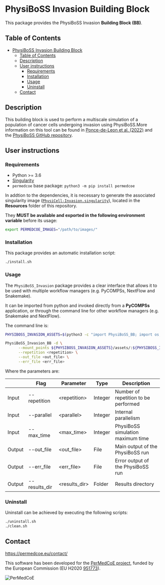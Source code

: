 # PhysiBoSS Invasion Building Block

This package provides the PhysiBoSS Invasion **Building Block (BB)**.

## Table of Contents

- [PhysiBoSS Invasion Building Block](#physiboss-building-block)
  - [Table of Contents](#table-of-contents)
  - [Description](#description)
  - [User instructions](#user-instructions)
    - [Requirements](#requirements)
    - [Installation](#installation)
    - [Usage](#usage)
    - [Uninstall](#uninstall)
  - [Contact](#contact)

## Description

This building block is used to perform a multiscale simulation of a population of cancer cells undergoing invasion using PhysiBoSS.More information on this tool can be found in [Ponce-de-Leon et al. (2022)](https://www.biorxiv.org/content/10.1101/2022.01.06.468363v1) and the [PhysiBoSS GitHub repository](https://github.com/PhysiBoSS/PhysiBoSS).

## User instructions

### Requirements

- Python >= 3.6
- [Singularity](https://singularity.lbl.gov/docs-installation)
- `permedcoe` base package: `python3 -m pip install permedcoe`

In addtion to the dependencies, it is necessary to generate the associated
singularity image ([`PhysiCell-Invasion.singularity`](../Resources/images/PhysiCell-Invasion.singularity)),
located in the **Resources** folder of this repository.

They **MUST be available and exported in the following environment variable**
before its usage:

```bash
export PERMEDCOE_IMAGES="/path/to/images/"
```

### Installation

This package provides an automatic installation script:

```bash
./install.sh
```

### Usage

The `PhysiBoSS_Invasion` package provides a clear interface that allows
it to be used with multiple workflow managers (e.g. PyCOMPSs, NextFlow and
Snakemake).

It can be imported from python and invoked directly from a **PyCOMPSs**
application, or through the command line for other workflow managers
(e.g. Snakemake and NextFlow).

The command line is:

```bash
PHYSIBOSS_INVASION_ASSETS=$(python3 -c "import PhysiBoSS_BB; import os; print(os.path.dirname(PhysiBoSS_BB.__file__))")

PhysiBoSS_Invasion_BB -d \
      --mount_points ${PHYSIBOSS_INVASION_ASSETS}/assets/:${PHYSIBOSS_INVASION_ASSETS}/assets/ \
      --repetition <repetition> \
      --out_file <out_file> \
      --err_file <err_file>
```

Where the parameters are:

|        | Flag          | Parameter      | Type    | Description                          |
|--------|---------------|----------------|---------|--------------------------------------|
| Input  | --repetition  | \<repetition>  | Integer | Number of repetition to be performed |
| Input  | --parallel    | \<parallel>    | Integer | Internal parallelism                 |
| Input  | --max_time    | \<max_time>    | Integer | PhysiBoSS simulation maximum time    |
| Output | --out_file    | \<out_file>    | File    | Main output of the PhysiBoSS run     |
| Output | --err_file    | \<err_file>    | File    | Error output of the PhysiBoSS run    |
| Output | --results_dir | \<results_dir> | Folder  | Results directory                    |

### Uninstall

Uninstall can be achieved by executing the following scripts:

```bash
./uninstall.sh
./clean.sh
```

## Contact

<https://permedcoe.eu/contact/>

This software has been developed for the [PerMedCoE project](https://permedcoe.eu/), funded by the European Commission (EU H2020 [951773](https://cordis.europa.eu/project/id/951773)).

![](https://permedcoe.eu/wp-content/uploads/2020/11/logo_1.png "PerMedCoE")
